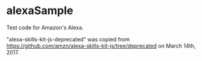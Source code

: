 # alexaSample
Test code for Amazon's Alexa.

"alexa-skills-kit-js-deprecated" was copied from https://github.com/amzn/alexa-skills-kit-js/tree/deprecated on March 14th, 2017.